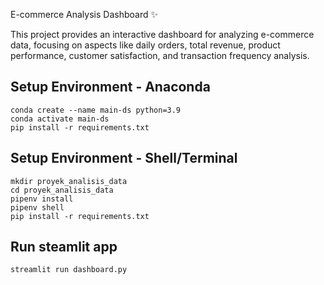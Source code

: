 
E-commerce Analysis Dashboard :sparkles:

This project provides an interactive dashboard for analyzing e-commerce data, focusing on aspects like daily orders, total revenue, product performance, customer satisfaction, and transaction frequency analysis.
## Setup Environment - Anaconda
```
conda create --name main-ds python=3.9
conda activate main-ds
pip install -r requirements.txt
```

## Setup Environment - Shell/Terminal
```
mkdir proyek_analisis_data
cd proyek_analisis_data
pipenv install
pipenv shell
pip install -r requirements.txt
```

## Run steamlit app
```
streamlit run dashboard.py
```
